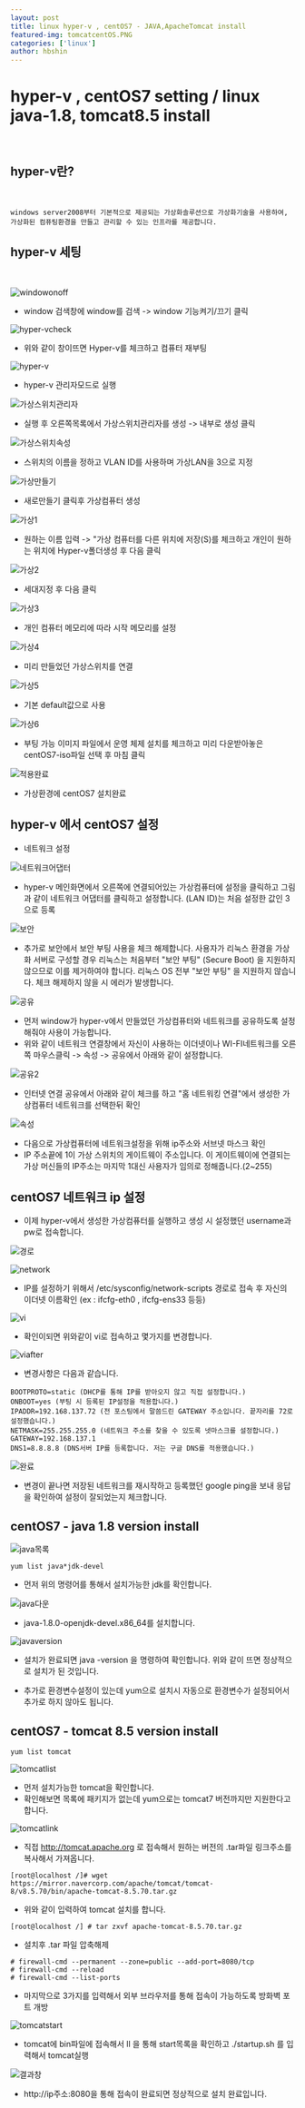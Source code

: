 ```yaml
---
layout: post
title: linux hyper-v , centOS7 - JAVA,ApacheTomcat install
featured-img: tomcatcentOS.PNG
categories: ['linux']
author: hbshin
---
```


# hyper-v , centOS7 setting / linux java-1.8, tomcat8.5 install
<br>

## hyper-v란?
<br>

```
windows server2008부터 기본적으로 제공되는 가상화솔루션으로 가상화기술을 사용하여,
가상화된 컴퓨팅환경을 만들고 관리할 수 있는 인프라를 제공합니다.
```

## hyper-v 세팅 
<br>


![windowonoff](../image/hbshin/20210823/windowonoff.PNG)

- window 검색창에 window를 검색 -> window 기능켜기/끄기 클릭

![hyper-vcheck](../image/hbshin/20210823/hyper-vcheck.PNG)

- 위와 같이 창이뜨면 Hyper-v를 체크하고 컴퓨터 재부팅

![hyper-v](../image/hbshin/20210823/hyper-v.png)

- hyper-v 관리자모드로 실행

![가상스위치관리자](../image/hbshin/20210823/가상스위치관리자.PNG)

- 실행 후 오른쪽목록에서 가상스위치관리자를 생성 -> 내부로 생성 클릭

![가상스위치속성](../image/hbshin/20210823/가상스위치속성.png)

- 스위치의 이름을 정하고 VLAN ID를 사용하며 가상LAN을 3으로 지정

![가상만들기](../image/hbshin/20210823/가상만들기.png)

- 새로만들기 클릭후 가상컴퓨터 생성

![가상1](../image/hbshin/20210823/가상1.png)

- 원하는 이름 입력 -> "가상 컴퓨터를 다른 위치에 저장(S)를 체크하고 개인이 원하는 위치에 Hyper-v폴더생성 후 다음 클릭

![가상2](../image/hbshin/20210823/가상2.png)

- 세대지정 후 다음 클릭

![가상3](../image/hbshin/20210823/가상3.png)

- 개인 컴퓨터 메모리에 따라 시작 메모리를 설정

![가상4](../image/hbshin/20210823/가상4.png)

- 미리 만들었던 가상스위치를 연결 

![가상5](../image/hbshin/20210823/가상5.png)

- 기본 default값으로 사용

![가상6](../image/hbshin/20210823/가상6.png)

- 부팅 가능 이미지 파일에서 운영 체제 설치를 체크하고 미리 다운받아놓은 centOS7-iso파일 선택 후 마침 클릭

![적용완료](../image/hbshin/20210823/적용완료.png)

- 가상환경에 centOS7 설치완료

## hyper-v 에서 centOS7 설정

- 네트워크 설정

![네트워크어댑터](../image/hbshin/20210823/네트워크어댑터.png)


- hyper-v 메인화면에서 오른쪽에 연결되어있는 가상컴퓨터에 설정을 클릭하고 그림과 같이 네트워크 
어댑터를 클릭하고 설정합니다. (LAN ID)는 처음 설정한 값인 3으로 등록


![보안](../image/hbshin/20210823/보안.png)


- 추가로 보안에서 보안 부팅 사용을 체크 해제합니다. 사용자가 리눅스 환경을 가상화 서버로 구성할 경우 리눅스는 처음부터 "보안 부팅" (Secure Boot) 을 지원하지 않으므로 이를 제거하여야 합니다.
리눅스 OS 전부 "보안 부팅" 을 지원하지 않습니다. 체크 해제하지 않을 시 에러가 발생합니다.


![공유](../image/hbshin/20210823/공유.png)

- 먼저 window가 hyper-v에서 만들었던 가상컴퓨터와 네트워크를 공유하도록 설정해줘야 사용이 가능합니다.
- 위와 같이 네트워크 연결창에서 자신이 사용하는 이더넷이나 WI-FI네트워크를 오른쪽 마우스클릭 -> 속성 -> 공유에서 아래와 같이 설정합니다.

![공유2](../image/hbshin/20210823/공유2.png)


- 인터넷 연결 공유에서 아래와 같이 체크를 하고 "홈 네트워킹 연결"에서 생성한 가상컴퓨터 네트워크를 선택한뒤 확인



![속성](../image/hbshin/20210823/속성.png)

- 다음으로 가상컴퓨터에 네트워크설정을 위해 ip주소와 서브넷 마스크 확인 
- IP 주소끝에 1이 가상 스위치의 게이트웨이 주소입니다.
이 게이트웨이에 연결되는 가상 머신들의 IP주소는 마지막 1대신 사용자가 임의로 정해줍니다.(2~255)

## centOS7 네트워크 ip 설정

- 이제 hyper-v에서 생성한 가상컴퓨터를 실행하고 생성 시 설정했던 username과 pw로 접속합니다.

![경로](../image/hbshin/20210823/경로.png)


![network](../image/hbshin/20210823/network.PNG)

- IP를 설정하기 위해서 /etc/sysconfig/network-scripts 경로로 접속 후 자신의 이더넷 이름확인
(ex : ifcfg-eth0 , ifcfg-ens33 등등)

![vi](../image/hbshin/20210823/vi.png)

- 확인이되면 위와같이 vi로 접속하고 몇가지를 변경합니다.

![viafter](../image/hbshin/20210823/viafter.png)

- 변경사항은 다음과 같습니다.

```
BOOTPROTO=static (DHCP를 통해 IP를 받아오지 않고 직접 설정합니다.)
ONBOOT=yes (부팅 시 등록된 IP설정을 적용합니다.)
IPADDR=192.168.137.72 (전 포스팅에서 말씀드린 GATEWAY 주소입니다. 끝자리를 72로 설정했습니다.)
NETMASK=255.255.255.0 (네트워크 주소를 찾을 수 있도록 넷마스크를 설정합니다.)
GATEWAY=192.168.137.1 
DNS1=8.8.8.8 (DNS서버 IP를 등록합니다. 저는 구글 DNS를 적용했습니다.)
```


![완료](../image/hbshin/20210823/완료.png)

- 변경이 끝나면 저장된 네트워크를 재시작하고 등록했던 google ping을 보내 응답을 확인하여 설정이 잘되었는지 체크합니다.


## centOS7 - java 1.8 version install

![java목록](../image/hbshin/20210823/java목록.PNG)

```
yum list java*jdk-devel 
```

- 먼저 위의 명령어를 통해서 설치가능한 jdk를 확인합니다.


![java다운](../image/hbshin/20210823/java다운.PNG)



- java-1.8.0-openjdk-devel.x86_64를 설치합니다.


![javaversion](../image/hbshin/20210823/javaversion.PNG)

- 설치가 완료되면 java -version 을 명령하여 확인합니다. 위와 같이 뜨면 정상적으로 설치가 된 것입니다.

- 추가로 환경변수설정이 있는데 yum으로 설치시 자동으로 환경변수가 설정되어서 추가로 하지 않아도 됩니다.

## centOS7 - tomcat 8.5 version install

```
yum list tomcat 
```

![tomcatlist](../image/hbshin/20210823/tomcatlist.PNG)

- 먼저 설치가능한 tomcat을 확인합니다.
- 확인해보면 목록에 패키지가 없는데 yum으로는 tomcat7 버전까지만 지원한다고 합니다.

![tomcatlink](../image/hbshin/20210823/tomcatlink.png)


- 직접 http://tomcat.apache.org 로 접속해서 원하는 버전의 .tar파일 링크주소를 복사해서 가져옵니다.


```
[root@localhost /]# wget https://mirror.navercorp.com/apache/tomcat/tomcat-8/v8.5.70/bin/apache-tomcat-8.5.70.tar.gz

```

- 위와 같이 입력하여 tomcat 설치를 합니다.

```
[root@localhost /] # tar zxvf apache-tomcat-8.5.70.tar.gz
```

- 설치후 .tar 파일 압축해제 

```
# firewall-cmd --permanent --zone=public --add-port=8080/tcp
# firewall-cmd --reload
# firewall-cmd --list-ports
```

- 마지막으로 3가지를 입력해서 외부 브라우저를 통해 접속이 가능하도록 방화벽 포트 개방

![tomcatstart](../image/hbshin/20210823/tomcatstart.PNG)

- tomcat에 bin파일에 접속해서 ll 을 통해 start목록을 확인하고 ./startup.sh 를 입력해서 tomcat실행

![결과창](../image/hbshin/20210823/결과창.PNG)

- http://ip주소:8080을 통해 접속이 완료되면 정상적으로 설치 완료입니다.



